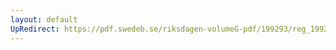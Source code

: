 ```yaml
---
layout: default
UpRedirect: https://pdf.swedeb.se/riksdagen-volumeG-pdf/199293/reg_199293/reg_199293_0021.pdf
---
```

